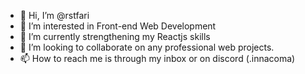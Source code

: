 - 👋 Hi, I’m @rstfari
- 👀 I’m interested in Front-end Web Development
- 🌱 I’m currently strengthening my Reactjs skills
- 💞️ I’m looking to collaborate on any professional web projects.
- 📫 How to reach me is through my inbox or on discord (.innacoma)

<!---
rstfari/rstfari is a ✨ special ✨ repository because its `README.md` (this file) appears on your GitHub profile.
You can click the Preview link to take a look at your changes.
--->
